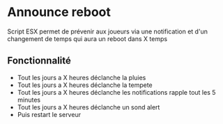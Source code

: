 
# Announce reboot

Script ESX permet de prévenir aux joueurs via une notification et d'un changement de temps qui aura un reboot dans X temps
## Fonctionnalité

- Tout les jours a X heures déclanche la pluies
- Tout les jours a X heures déclanche la tempete
- Tout les jours a X heures déclanche les notifications rapple tout les 5 minutes
- Tout les jours a X heures déclanche un sond alert
- Puis restart le serveur